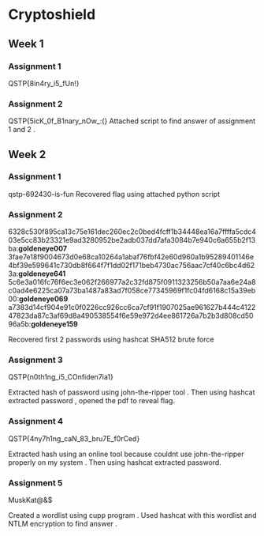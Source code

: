# Cryptoshield
## Week 1

### Assignment 1
QSTP{8in4ry_i5_fUn!}

### Assignment 2
QSTP{5icK_0f_B1nary_nOw_:(}
Attached script to find answer of assignment 1 and 2 .

## Week 2

### Assignment 1
qstp-692430-is-fun
Recovered flag using attached python script

### Assignment 2
6328c530f895ca13c75e161dec260ec2c0bed4fcff1b34448ea16a7ffffa5cdc403e5cc83b23321e9ad3280952be2adb037dd7afa3084b7e940c6a655b2f13ba:**goldeneye007**
3fae7e18f9004673d0e68ca10264a1abaf76fbf42e60d960a1b95289401146e4bf39e599641c730db8f664f7f1dd02f171beb4730ac756aac7cf40c6bc4d623a:**goldeneye641**
5c6e3a016fc76f6ec3e062f266977a2c32fd875f0911323256b50a7aa6e24a8c0ad4e6225ca07a73ba1487a83ad7f058ce77345969f1fc04fd6168c15a39eb00:**goldeneye069**
a7383d14cf904e91c0f0226cc926cc6ca7cf91f1907025ae961627b444c412247823da87c3af69d8a490538554f6e59e972d4ee861726a7b2b3d808cd5096a5b:**goldeneye159**

Recovered first 2 passwords using hashcat SHA512 brute force

### Assignment 3
QSTP{n0th1ng_i5_COnfiden7ia1}

Extracted hash of password using john-the-ripper tool . Then using hashcat extracted password , opened the pdf to reveal flag.

### Assignment 4
QSTP{4ny7h1ng_caN_83_bru7E_f0rCed}

Extracted hash using an online tool because couldnt use john-the-ripper properly on my system . Then using hashcat extracted password.

### Assignment 5 
MuskKat@&$

Created a wordlist using cupp program . Used hashcat with this wordlist and NTLM encryption to find answer . 
